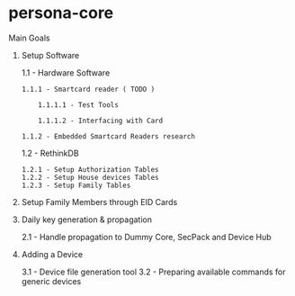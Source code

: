 # persona-core


Main Goals

   1. Setup Software

       1.1 - Hardware Software

          1.1.1 - Smartcard reader ( TODO )

              1.1.1.1 - Test Tools

              1.1.1.2 - Interfacing with Card

          1.1.2 - Embedded Smartcard Readers research

       1.2 - RethinkDB

          1.2.1 - Setup Authorization Tables
          1.2.2 - Setup House devices Tables
          1.2.3 - Setup Family Tables

   2. Setup Family Members through EID Cards
   3. Daily key generation & propagation

       2.1 - Handle propagation to Dummy Core, SecPack and Device Hub
   4. Adding a Device

       3.1 - Device file generation tool
       3.2 - Preparing available commands for generic devices
